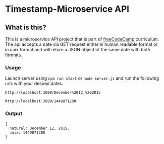 # Timestamp-Microservice API 
## What is this? 
This is a microservice API project that is part of [freeCodeCamp](https://www.freecodecamp.org) curriculum. The api accepts a date via GET request either in human readable format or in unix format and will return a JSON object of the same date with both formats.

### Usage 
Launch server using ```npm run start``` or ```node server.js``` and run the following urls with your desired dates.

```
http://localhost:3000/December%2012,%202015
```
```
http://localhost:3000/1449871200
```

### Output
```
{
  natural: December 12, 2015,
  unix: 1449871200
}
```
